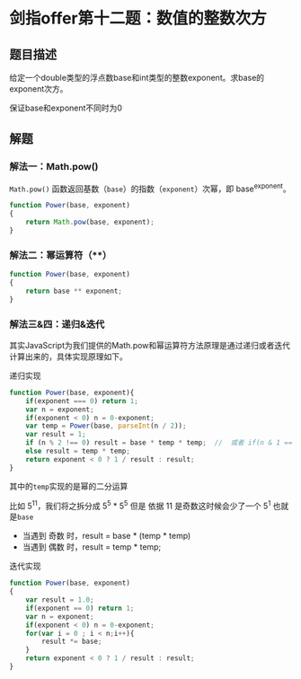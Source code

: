 

# 剑指offer第十二题：数值的整数次方

## 题目描述

给定一个double类型的浮点数base和int类型的整数exponent。求base的exponent次方。

保证base和exponent不同时为0



## 解题

### 解法一：Math.pow()

`Math.pow()` 函数返回基数（`base`）的指数（`exponent`）次幂，即 base<sup>exponent</sup>。

```javascript
function Power(base, exponent)
{
    return Math.pow(base, exponent);
}
```



### 解法二：幂运算符（**）

```javascript
function Power(base, exponent)
{
    return base ** exponent;
}
```



### 解法三&四：递归&迭代

其实JavaScript为我们提供的Math.pow和幂运算符方法原理是通过递归或者迭代计算出来的，具体实现原理如下。

递归实现

```javascript
function Power(base, exponent){
    if(exponent === 0) return 1;
    var n = exponent;
    if(exponent < 0) n = 0-exponent;
    var temp = Power(base, parseInt(n / 2));
    var result = 1;
    if (n % 2 !== 0) result = base * temp * temp;  //  或者 if(n & 1 === 1)
    else result = temp * temp;
    return exponent < 0 ? 1 / result : result;
}
```

其中的`temp`实现的是幂的二分运算

比如 5<sup>11</sup>，我们将之拆分成  5<sup>5</sup> * 5<sup>5</sup>  但是 依据 11 是奇数这时候会少了一个 5<sup>1</sup>  也就是`base`

- 当遇到 奇数 时，result  = base * (temp * temp) 
- 当遇到 偶数 时，result = temp * temp;



迭代实现

```javascript
function Power(base, exponent)
{
    var result = 1.0;
    if(exponent == 0) return 1;
    var n = exponent;
    if(exponent < 0) n = 0-exponent;
    for(var i = 0 ; i < n;i++){
        result *= base;
    }
    return exponent < 0 ? 1 / result : result;
}
```

